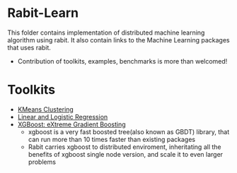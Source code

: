 Rabit-Learn
====
This folder contains implementation of distributed machine learning algorithm using rabit.
It also contain links to the Machine Learning packages that uses rabit.

* Contribution of toolkits, examples, benchmarks is more than welcomed!


Toolkits
====
* [KMeans Clustering](kmeans)
* [Linear and Logistic Regression](linear)  
* [XGBoost: eXtreme Gradient Boosting](https://github.com/tqchen/xgboost/tree/master/multi-node)
  - xgboost is a very fast boosted tree(also known as GBDT) library, that can run more than
    10 times faster than existing packages
  - Rabit carries xgboost to distributed enviroment, inheritating all the benefits of xgboost
    single node version, and scale it to even larger problems
